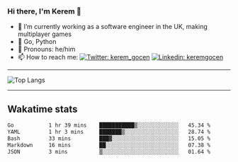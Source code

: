 ### Hi there, I'm Kerem 👋

- 🔭 I’m currently working as a software engineer in the UK, making multiplayer games
- :seedling: Go, Python
- :man: Pronouns: he/him
- 📫 How to reach me: [![Twitter: kerem_gocen](https://img.shields.io/twitter/follow/kerem_gocen?style=social)](https://twitter.com/kerem_gocen)
[![Linkedin: keremgocen](https://img.shields.io/badge/kerem-linkedin-blue?style=flat-square&logo=Linkedin&logoColor=white&link=https://www.linkedin.com/in/keremgocen/)](https://www.linkedin.com/in/keremgocen/)
<!--
**keremgocen/keremgocen** is a ✨ _special_ ✨ repository because its `README.md` (this file) appears on your GitHub profile.

Here are some ideas to get you started:

- 🔭 I’m currently working on ...
- 🌱 I’m currently learning ...
- 👯 I’m looking to collaborate on ...
- 🤔 I’m looking for help with ...
- 💬 Ask me about ...
- 📫 How to reach me: ...
- 😄 Pronouns: ...
- ⚡ Fun fact: ...
-->

---

![Top Langs](https://github-readme-stats.vercel.app/api/top-langs/?username=keremgocen&layout=compact)

---

## Wakatime stats

<!--START_SECTION:waka-->

```txt
Go           1 hr 39 mins    ███████████▒░░░░░░░░░░░░░   45.34 %
YAML         1 hr 3 mins     ███████▒░░░░░░░░░░░░░░░░░   28.74 %
Bash         33 mins         ███▓░░░░░░░░░░░░░░░░░░░░░   15.05 %
Markdown     16 mins         ██░░░░░░░░░░░░░░░░░░░░░░░   07.38 %
JSON         3 mins          ▒░░░░░░░░░░░░░░░░░░░░░░░░   01.64 %
```

<!--END_SECTION:waka-->
